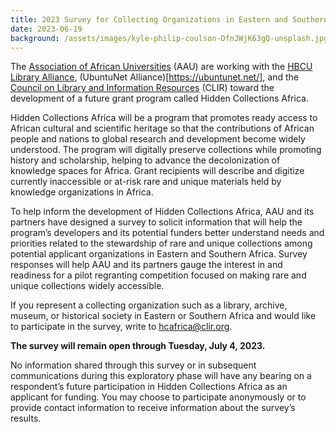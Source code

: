 ```yaml
---
title: 2023 Survey for Collecting Organizations in Eastern and Southern Africa
date: 2023-06-19
background: /assets/images/kyle-philip-coulson-DfnJWjK63gQ-unsplash.jpg
---
```


The [Association of African Universities](https://aau.org/) (AAU) are working with the [HBCU Library Alliance](https://hbculibraries.org/), (UbuntuNet Alliance)[https://ubuntunet.net/], and the [Council on Library and Information Resources](https://www.clir.org/) (CLIR) toward the development of a future grant program called Hidden Collections Africa.
 
Hidden Collections Africa will be a program that promotes ready access to African cultural and scientific heritage so that the contributions of African people and nations to global research and development become widely understood. The program will digitally preserve collections while promoting history and scholarship, helping to advance the decolonization of knowledge spaces for Africa. Grant recipients will describe and digitize currently inaccessible or at-risk rare and unique materials held by knowledge organizations in Africa.
 
To help inform the development of Hidden Collections Africa, AAU and its partners have designed a survey to solicit information that will help the program’s developers and its potential funders better understand needs and priorities related to the stewardship of rare and unique collections among potential applicant organizations in Eastern and Southern Africa. Survey responses will help AAU and its partners gauge the interest in and readiness for a pilot regranting competition focused on making rare and unique collections widely accessible.

If you represent a collecting organization such as a library, archive, museum, or historical society in Eastern or Southern Africa and would like to participate in the survey, write to <a href="mailto:hcafrica@clir.org">hcafrica@clir.org</a>.

**The survey will remain open through Tuesday, July 4, 2023.**

No information shared through this survey or in subsequent communications during this exploratory phase will have any bearing on a respondent’s future participation in Hidden Collections Africa as an applicant for funding. You may choose to participate anonymously or to provide contact information to receive information about the survey’s results.
